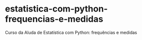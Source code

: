 # estatistica-com-python-frequencias-e-medidas
Curso da Aluda de Estatística com Python: frequências e medidas
